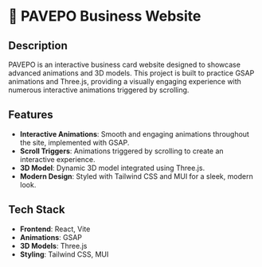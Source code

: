 # 💼 PAVEPO Business Website

## Description

PAVEPO is an interactive business card website designed to showcase advanced animations and 3D models. This project is built to practice GSAP animations and Three.js, providing a visually engaging experience with numerous interactive animations triggered by scrolling.

## Features

- **Interactive Animations**: Smooth and engaging animations throughout the site, implemented with GSAP.
- **Scroll Triggers**: Animations triggered by scrolling to create an interactive experience.
- **3D Model**: Dynamic 3D model integrated using Three.js.
- **Modern Design**: Styled with Tailwind CSS and MUI for a sleek, modern look.

## Tech Stack

- **Frontend**: React, Vite
- **Animations**: GSAP
- **3D Models**: Three.js
- **Styling**: Tailwind CSS, MUI